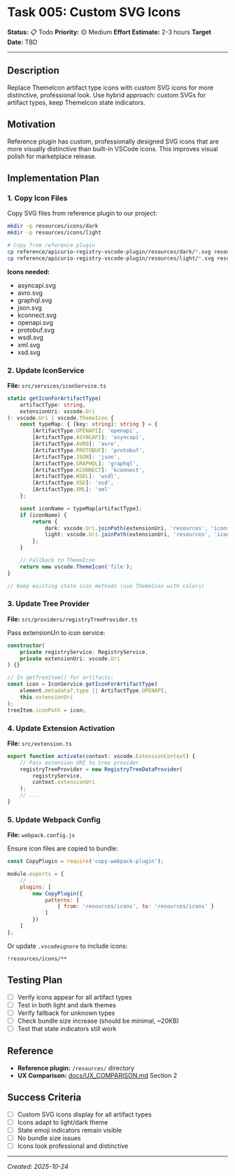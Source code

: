 # Task 005: Custom SVG Icons

**Status:** 📋 Todo
**Priority:** 🟡 Medium
**Effort Estimate:** 2-3 hours
**Target Date:** TBD

---

## Description

Replace ThemeIcon artifact type icons with custom SVG icons for more distinctive, professional look. Use hybrid approach: custom SVGs for artifact types, keep ThemeIcon state indicators.

## Motivation

Reference plugin has custom, professionally designed SVG icons that are more visually distinctive than built-in VSCode icons. This improves visual polish for marketplace release.

## Implementation Plan

### 1. Copy Icon Files

Copy SVG files from reference plugin to our project:

```bash
mkdir -p resources/icons/dark
mkdir -p resources/icons/light

# Copy from reference plugin
cp reference/apicurio-registry-vscode-plugin/resources/dark/*.svg resources/icons/dark/
cp reference/apicurio-registry-vscode-plugin/resources/light/*.svg resources/icons/light/
```

**Icons needed:**
- asyncapi.svg
- avro.svg
- graphql.svg
- json.svg
- kconnect.svg
- openapi.svg
- protobuf.svg
- wsdl.svg
- xml.svg
- xsd.svg

### 2. Update IconService

**File:** `src/services/iconService.ts`

```typescript
static getIconForArtifactType(
    artifactType: string,
    extensionUri: vscode.Uri
): vscode.Uri | vscode.ThemeIcon {
    const typeMap: { [key: string]: string } = {
        [ArtifactType.OPENAPI]: 'openapi',
        [ArtifactType.ASYNCAPI]: 'asyncapi',
        [ArtifactType.AVRO]: 'avro',
        [ArtifactType.PROTOBUF]: 'protobuf',
        [ArtifactType.JSON]: 'json',
        [ArtifactType.GRAPHQL]: 'graphql',
        [ArtifactType.KCONNECT]: 'kconnect',
        [ArtifactType.WSDL]: 'wsdl',
        [ArtifactType.XSD]: 'xsd',
        [ArtifactType.XML]: 'xml'
    };

    const iconName = typeMap[artifactType];
    if (iconName) {
        return {
            dark: vscode.Uri.joinPath(extensionUri, 'resources', 'icons', 'dark', `${iconName}.svg`),
            light: vscode.Uri.joinPath(extensionUri, 'resources', 'icons', 'light', `${iconName}.svg`)
        };
    }

    // Fallback to ThemeIcon
    return new vscode.ThemeIcon('file');
}

// Keep existing state icon methods (use ThemeIcon with colors)
```

### 3. Update Tree Provider

**File:** `src/providers/registryTreeProvider.ts`

Pass extensionUri to icon service:

```typescript
constructor(
    private registryService: RegistryService,
    private extensionUri: vscode.Uri
) {}

// In getTreeItem() for artifacts:
const icon = IconService.getIconForArtifactType(
    element.metadata?.type || ArtifactType.OPENAPI,
    this.extensionUri
);
treeItem.iconPath = icon;
```

### 4. Update Extension Activation

**File:** `src/extension.ts`

```typescript
export function activate(context: vscode.ExtensionContext) {
    // Pass extension URI to tree provider
    registryTreeProvider = new RegistryTreeDataProvider(
        registryService,
        context.extensionUri
    );
    // ...
}
```

### 5. Update Webpack Config

**File:** `webpack.config.js`

Ensure icon files are copied to bundle:

```javascript
const CopyPlugin = require('copy-webpack-plugin');

module.exports = {
    // ...
    plugins: [
        new CopyPlugin({
            patterns: [
                { from: 'resources/icons', to: 'resources/icons' }
            ]
        })
    ]
};
```

Or update `.vscodeignore` to include icons:

```
!resources/icons/**
```

## Testing Plan

- [ ] Verify icons appear for all artifact types
- [ ] Test in both light and dark themes
- [ ] Verify fallback for unknown types
- [ ] Check bundle size increase (should be minimal, ~20KB)
- [ ] Test that state indicators still work

## Reference

- **Reference plugin:** `/resources/` directory
- **UX Comparison:** [docs/UX_COMPARISON.md](../../UX_COMPARISON.md) Section 2

## Success Criteria

- [ ] Custom SVG icons display for all artifact types
- [ ] Icons adapt to light/dark theme
- [ ] State emoji indicators remain visible
- [ ] No bundle size issues
- [ ] Icons look professional and distinctive

---

_Created: 2025-10-24_
